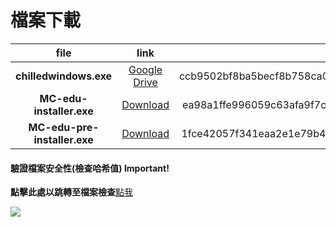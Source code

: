 # 檔案下載

| file | link | SHA-256 |
| :--: | :--: | :--: |
| **chilledwindows.exe** | [Google Drive](https://drive.google.com/file/d/1UVGMyD49icI6YIHVIH9If4VURM9r0lbE/view?usp=sharing) | ccb9502bf8ba5becf8b758ca04a5625c30b79e2d10d2677cc43ae4253e1288ec |
| **MC-edu-installer.exe** | [Download](/download-resources/MC-edu-installer.exe) | ea98a1ffe996059c63afa9f7c9392af596365cb6146c6bd689f54b9994777388 |
| **MC-edu-pre-installer.exe** | [Download](/download-resources/MC-edu-pre-installer.exe) | 1fce42057f341eaa2e1e79b40fc40268c187628eb24ac541b1e314fc6debbb08 |

<!-- tabs:start -->

#### **驗證檔案安全性(檢查哈希值) <span class="tab-badge">Important!</span>**

**點擊此處以跳轉至檔案檢查**[點我](/js_lib/hash_windows_display.md)

<!-- tabs:end -->

![](https://abestcookie.github.io/img/IMG_0222.jpeg)











